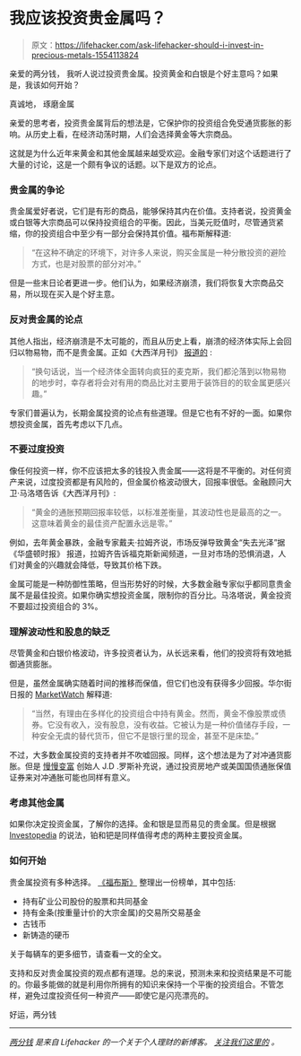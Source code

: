 # 我应该投资贵金属吗？

> 原文：<https://lifehacker.com/ask-lifehacker-should-i-invest-in-precious-metals-1554113824>

亲爱的两分钱，
我听人说过投资贵金属。投资黄金和白银是个好主意吗？如果是，我该如何开始？



真诚地，
琢磨金属

亲爱的思考者，投资贵金属背后的想法是，它保护你的投资组合免受通货膨胀的影响。从历史上看，在经济动荡时期，人们会选择黄金等大宗商品。

这就是为什么近年来黄金和其他金属越来越受欢迎。金融专家们对这个话题进行了大量的讨论，这是一个颇有争议的话题。以下是双方的论点。

### 贵金属的争论

贵金属爱好者说，它们是有形的商品，能够保持其内在价值。支持者说，投资黄金或白银等大宗商品可以保持投资组合的平衡。因此，当美元贬值时，尽管通货紧缩，你的投资组合中至少有一部分会保持其价值。福布斯解释道:

> “在这种不确定的环境下，对许多人来说，购买金属是一种分散投资的避险方式，也是对股票的部分对冲。”

但是一些末日论者更进一步。他们认为，如果经济崩溃，我们将恢复大宗商品交易，所以现在买入是个好主意。

### 反对贵金属的论点

其他人指出，经济崩溃是不太可能的，而且从历史上看，崩溃的经济体实际上会回归以物易物，而不是贵金属。正如《大西洋月刊》 [报道的](http://www.theatlantic.com/business/archive/2013/12/why-gold-would-be-useless-in-an-economic-apocalypse/282662/) :

> “换句话说，当一个经济体全面转向疯狂的麦克斯，我们都沦落到以物易物的地步时，幸存者将会对有用的商品比对主要用于装饰目的的软金属更感兴趣。”

专家们普遍认为，长期金属投资的论点有些道理。但是它也有不好的一面。如果你想投资金属，首先考虑以下几点。

### 不要过度投资

像任何投资一样，你不应该把太多的钱投入贵金属——这将是不平衡的。对任何资产来说，过度投资都是有风险的，但金属价格波动很大，回报率很低。金融顾问大卫·马洛塔告诉《大西洋月刊》:

> “黄金的通胀预期回报率较低，以标准差衡量，其波动性也是最高的之一。这意味着黄金的最佳资产配置永远是零。”

例如，去年黄金暴跌，金融专家戴夫·拉姆齐说，市场反弹导致黄金“失去光泽”据《华盛顿时报》 报道，拉姆齐告诉福克斯新闻频道，一旦对市场的恐惧消退，人们对黄金的兴趣就会降低，导致其价格下跌。

金属可能是一种防御性策略，但当形势好的时候，大多数金融专家似乎都同意贵金属不是最佳投资。如果你确实想投资金属，限制你的百分比。马洛塔说，黄金投资不要超过投资组合的 3%。

### 理解波动性和股息的缺乏

尽管黄金和白银价格波动，许多投资者认为，从长远来看，他们的投资将有效地抵御通货膨胀。

但是，虽然金属确实随着时间的推移而保值，但它们也没有获得多少回报。华尔街日报的 [MarketWatch](http://www.marketwatch.com/story/why-gold-is-a-bad-investment-2010-11-12) 解释道:

> “当然，有理由在多样化的投资组合中持有黄金。然而，黄金不像股票或债券。它没有收入，没有股息，没有收益。它被认为是一种价值储存手段，一种安全无虞的替代货币，但它不是银行里的现金，甚至不是床垫。”

不过，大多数金属投资的支持者并不吹嘘回报。同样，这个想法是为了对冲通货膨胀。但是 [慢慢变富](http://www.getrichslowly.org/blog/2011/05/10/investing-in-gold/) 创始人 J.D .罗斯补充说，通过投资房地产或美国国债通胀保值证券来对冲通胀可能也同样有意义。

### 考虑其他金属

如果你决定投资金属，了解你的选择。金和银是显而易见的贵金属。但是根据 [Investopedia](http://www.forbes.com/2010/06/22/investing-precious-metals-personal-finance-gold.html) 的说法，铂和钯是同样值得考虑的两种主要投资金属。

### 如何开始

贵金属投资有多种选择。 [《福布斯》](http://www.forbes.com/2010/06/22/investing-precious-metals-personal-finance-gold.html) 整理出一份榜单，其中包括:

*   持有矿业公司股份的股票和共同基金
*   持有金条(按重量计价的大宗金属)的交易所交易基金
*   古钱币
*   新铸造的硬币

关于每辆车的更多细节，请查看一文的全文。

支持和反对贵金属投资的观点都有道理。总的来说，预测未来和投资结果是不可能的。你最多能做的就是利用你所拥有的知识来保持一个平衡的投资组合。不管怎样，避免过度投资任何一种资产——即使它是闪亮漂亮的。

好运，两分钱

* * *

[*两分钱*](http://twocents.lifehacker.com/) *是来自 Lifehacker 的一个关于个人理财的新博客。* [*关注我们这里的*](https://twitter.com/TwoCentsLH) *。*
